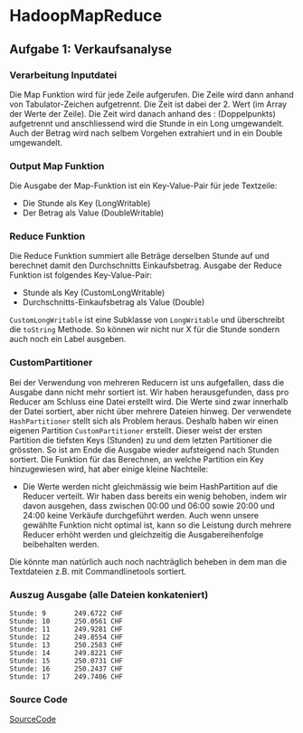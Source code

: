 # HadoopMapReduce


## Aufgabe 1: Verkaufsanalyse

### Verarbeitung Inputdatei

Die Map Funktion wird für jede Zeile aufgerufen. Die Zeile wird dann anhand von Tabulator-Zeichen aufgetrennt. Die Zeit ist dabei der 2. Wert (im Array der Werte der Zeile). Die Zeit wird danach anhand des : (Doppelpunkts) aufgetrennt und anschliessend wird die Stunde in ein Long umgewandelt.
Auch der Betrag wird nach selbem Vorgehen extrahiert und in ein Double umgewandelt.

### Output Map Funktion

Die Ausgabe der Map-Funktion ist ein Key-Value-Pair für jede Textzeile:

* Die Stunde als Key (LongWritable)
* Der Betrag als Value (DoubleWritable)

### Reduce Funktion

Die Reduce Funktion summiert alle Beträge derselben Stunde auf und berechnet damit den Durchschnitts Einkaufsbetrag.
Ausgabe der Reduce Funktion ist folgendes Key-Value-Pair:

* Stunde als Key (CustomLongWritable)
* Durchschnitts-Einkaufsbetrag als Value (Double)

`CustomLongWritable` ist eine Subklasse von `LongWritable` und überschreibt die `toString` Methode. So können wir nicht nur X für die Stunde sondern auch noch ein Label ausgeben.

### CustomPartitioner

Bei der Verwendung von mehreren Reducern ist uns aufgefallen, dass die Ausgabe dann nicht mehr sortiert ist. Wir haben herausgefunden, dass pro Reducer am Schluss eine Datei erstellt wird. Die Werte sind zwar innerhalb der Datei sortiert, aber nicht über mehrere Dateien hinweg. Der verwendete `HashPartitioner` stellt sich als Problem heraus. Deshalb haben wir einen eigenen Partition `CustomPartitioner` erstellt. Dieser weist der ersten Partition die tiefsten Keys (Stunden) zu und dem letzten Partitioner die grössten. So ist am Ende die Ausgabe wieder aufsteigend nach Stunden sortiert.
Die Funktion für das Berechnen, an welche Partition ein Key hinzugewiesen wird, hat aber einige kleine Nachteile:

* Die Werte werden nicht gleichmässig wie beim HashPartition auf die Reducer verteilt. Wir haben dass bereits ein wenig behoben, indem wir davon ausgehen, dass zwischen 00:00 und 06:00 sowie 20:00 und 24:00 keine Verkäufe durchgeführt werden. Auch wenn unsere gewählte Funktion nicht optimal ist, kann so die Leistung durch mehrere Reducer erhöht werden und gleichzeitig die Ausgabereihenfolge beibehalten werden. 

Die könnte man natürlich auch noch nachträglich beheben in dem man die Textdateien z.B. mit Commandlinetools sortiert.

### Auszug Ausgabe (alle Dateien konkateniert)

```
Stunde: 9       249.6722 CHF
Stunde: 10      250.0561 CHF
Stunde: 11      249.9281 CHF
Stunde: 12      249.8554 CHF
Stunde: 13      250.2583 CHF
Stunde: 14      249.8221 CHF
Stunde: 15      250.0731 CHF
Stunde: 16      250.2437 CHF
Stunde: 17      249.7406 CHF
```

### Source Code

<a href="./code/Verkaufsanalyse.java">SourceCode</a>